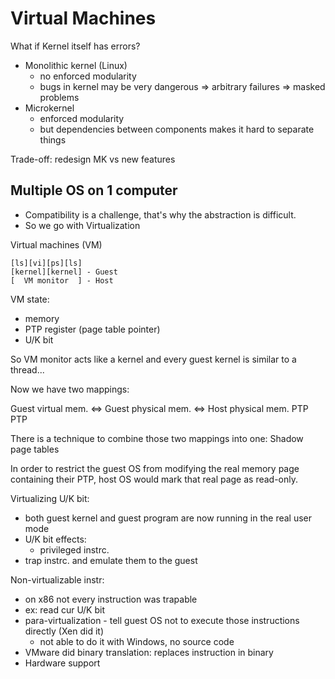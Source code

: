 # Virtual Machines

What if Kernel itself has errors?

- Monolithic kernel (Linux)
  * no enforced modularity
  * bugs in kernel may be very dangerous
    => arbitrary failures
    => masked problems
- Microkernel
  * enforced modularity
  * but dependencies between components makes it hard to separate things

Trade-off: redesign MK vs new features

## Multiple OS on 1 computer

- Compatibility is a challenge, that's why the abstraction is difficult.
- So we go with Virtualization


Virtual machines (VM)

    [ls][vi][ps][ls]
    [kernel][kernel] - Guest
    [  VM monitor  ] - Host

VM state:

- memory
- PTP register (page table pointer)
- U/K bit

So VM monitor acts like a kernel and every guest kernel is similar to a thread...

Now we have two mappings:

Guest virtual mem. <=> Guest physical mem. <=> Host physical mem.
                   PTP                     PTP

There is a technique to combine those two mappings into one: Shadow page tables

In order to restrict the guest OS from modifying the real memory page containing
their PTP, host OS would mark that real page as read-only.

Virtualizing U/K bit:
- both guest kernel and guest program are now running in the real user mode
- U/K bit effects:
  * privileged instrc.
- trap instrc. and emulate them to the guest


Non-virtualizable instr:
- on x86 not every instruction was trapable
- ex: read cur U/K bit
- para-virtualization - tell guest OS not to execute those
  instructions directly (Xen did it)
  * not able to do it with Windows, no source code
- VMware did binary translation: replaces instruction in binary
- Hardware support

